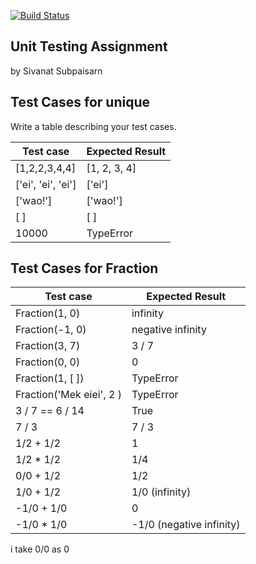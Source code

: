 [![Build Status](https://travis-ci.com/tiemfah/nittesting-tiemfah.svg?branch=master)](https://travis-ci.com/tiemfah/nittesting-tiemfah)
## Unit Testing Assignment

by Sivanat Subpaisarn


## Test Cases for unique

Write a table describing your test cases.

| Test case              |  Expected Result    |
|------------------------|---------------------|
| [1,2,2,3,4,4]          |  [1, 2, 3, 4]       |
| ['ei', 'ei', 'ei']     |  ['ei']             |
| ['wao!']               |  ['wao!']         |
| [ ]              | [ ]  |
| 10000   |  TypeError      |


## Test Cases for Fraction

| Test case              |  Expected Result    |
|------------------------|---------------------|
| Fraction(1, 0)                  |  infinity           |
| Fraction(-1, 0)                  |  negative infinity  |
| Fraction(3, 7)                 |  3 / 7              |
|Fraction(0, 0)| 0|
| Fraction(1, [ ]) | TypeError|
| Fraction('Mek eiei', 2 )         |TypeError |
| 3 / 7 == 6 / 14        |  True               |
| 7 / 3                  |  7 / 3              |
| 1/2 + 1/2              |  1                  |
| 1/2 * 1/2              |  1/4                |
|0/0 + 1/2| 1/2|
|1/0 + 1/2 | 1/0 (infinity)|
|-1/0 + 1/0|0|
|-1/0 * 1/0|-1/0 (negative infinity)|

i take 0/0 as 0